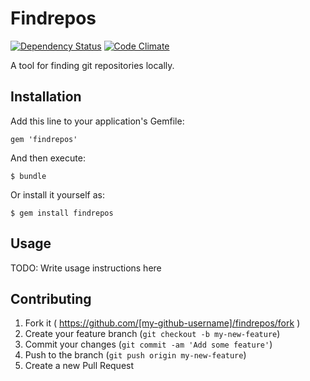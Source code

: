 # Findrepos
[![Dependency Status](https://gemnasium.com/nicolasmccurdy/findrepos.svg)](https://gemnasium.com/nicolasmccurdy/findrepos)
[![Code Climate](https://codeclimate.com/github/nicolasmccurdy/findrepos.png)](https://codeclimate.com/github/nicolasmccurdy/findrepos)

A tool for finding git repositories locally.

## Installation

Add this line to your application's Gemfile:

    gem 'findrepos'

And then execute:

    $ bundle

Or install it yourself as:

    $ gem install findrepos

## Usage

TODO: Write usage instructions here

## Contributing

1. Fork it ( https://github.com/[my-github-username]/findrepos/fork )
2. Create your feature branch (`git checkout -b my-new-feature`)
3. Commit your changes (`git commit -am 'Add some feature'`)
4. Push to the branch (`git push origin my-new-feature`)
5. Create a new Pull Request
